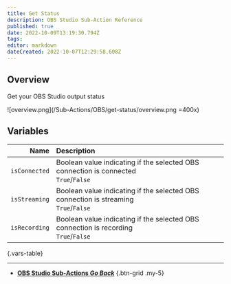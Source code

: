 ```yaml
---
title: Get Status
description: OBS Studio Sub-Action Reference
published: true
date: 2022-10-09T13:19:30.794Z
tags: 
editor: markdown
dateCreated: 2022-10-07T12:29:58.608Z
---
```


## Overview
Get your OBS Studio output status

![overview.png](/Sub-Actions/OBS/get-status/overview.png =400x)

## Variables
Name | Description
----:|:------------
`isConnected` | Boolean value indicating if the selected OBS connection is connected <br> `True`/`False`
`isStreaming` | Boolean value indicating if the selected OBS connection is streaming <br> `True`/`False`
`isRecording` | Boolean value indicating if the selected OBS connection is recording <br> `True`/`False`
{.vars-table}

---

- [<i class="mdi mdi-chevron-left"></i> **OBS Studio Sub-Actions *Go Back***](/en/Sub-Actions/OBS)
{.btn-grid .my-5}